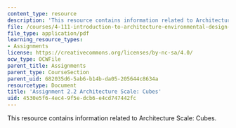 ```yaml
---
content_type: resource
description: 'This resource contains information related to Architecture Scale: Cubes.'
file: /courses/4-111-introduction-to-architecture-environmental-design-spring-2014/4530e5f64ec49f5edcb6e4cd747442fc_MIT4_111S14_Assignment_2.2.pdf
file_type: application/pdf
learning_resource_types:
- Assignments
license: https://creativecommons.org/licenses/by-nc-sa/4.0/
ocw_type: OCWFile
parent_title: Assignments
parent_type: CourseSection
parent_uid: 682035d6-5ab6-b14b-da05-205644c8634a
resourcetype: Document
title: 'Assignment 2.2 Architecture Scale: Cubes'
uid: 4530e5f6-4ec4-9f5e-dcb6-e4cd747442fc
---
```

This resource contains information related to Architecture Scale: Cubes.